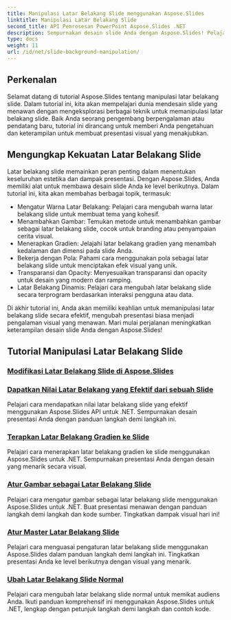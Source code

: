 ```yaml
---
title: Manipulasi Latar Belakang Slide menggunakan Aspose.Slides
linktitle: Manipulasi Latar Belakang Slide
second_title: API Pemrosesan PowerPoint Aspose.Slides .NET
description: Sempurnakan desain slide Anda dengan Aspose.Slides! Pelajari cara memanipulasi latar belakang slide dalam tutorial komprehensif ini. Petunjuk langkah demi langkah dan contoh kode disediakan.
type: docs
weight: 11
url: /id/net/slide-background-manipulation/
---
```


## Perkenalan

Selamat datang di tutorial Aspose.Slides tentang manipulasi latar belakang slide. Dalam tutorial ini, kita akan mempelajari dunia mendesain slide yang menawan dengan mengeksplorasi berbagai teknik untuk memanipulasi latar belakang slide. Baik Anda seorang pengembang berpengalaman atau pendatang baru, tutorial ini dirancang untuk memberi Anda pengetahuan dan keterampilan untuk membuat presentasi visual yang menakjubkan.

## Mengungkap Kekuatan Latar Belakang Slide

Latar belakang slide memainkan peran penting dalam menentukan keseluruhan estetika dan dampak presentasi. Dengan Aspose.Slides, Anda memiliki alat untuk membawa desain slide Anda ke level berikutnya. Dalam tutorial ini, kita akan membahas berbagai topik, termasuk:

- Mengatur Warna Latar Belakang: Pelajari cara mengubah warna latar belakang slide untuk membuat tema yang kohesif.
- Menambahkan Gambar: Temukan metode untuk menambahkan gambar sebagai latar belakang slide, cocok untuk branding atau penyampaian cerita visual.
- Menerapkan Gradien: Jelajahi latar belakang gradien yang menambah kedalaman dan dimensi pada slide Anda.
- Bekerja dengan Pola: Pahami cara menggunakan pola sebagai latar belakang slide untuk menciptakan efek visual yang unik.
- Transparansi dan Opacity: Menyesuaikan transparansi dan opacity untuk desain yang modern dan ramping.
- Latar Belakang Dinamis: Pelajari cara mengubah latar belakang slide secara terprogram berdasarkan interaksi pengguna atau data.

Di akhir tutorial ini, Anda akan memiliki keahlian untuk memanipulasi latar belakang slide secara efektif, mengubah presentasi biasa menjadi pengalaman visual yang menawan. Mari mulai perjalanan meningkatkan keterampilan desain slide Anda dengan Aspose.Slides!

## Tutorial Manipulasi Latar Belakang Slide
### [Modifikasi Latar Belakang Slide di Aspose.Slides](./slide-background-modification/)
### [Dapatkan Nilai Latar Belakang yang Efektif dari sebuah Slide](./get-background-effective-values/)
Pelajari cara mendapatkan nilai latar belakang slide yang efektif menggunakan Aspose.Slides API untuk .NET. Sempurnakan desain presentasi Anda dengan panduan langkah demi langkah ini.
### [Terapkan Latar Belakang Gradien ke Slide](./apply-gradient-background/)
Pelajari cara menerapkan latar belakang gradien ke slide menggunakan Aspose.Slides untuk .NET. Sempurnakan presentasi Anda dengan desain yang menarik secara visual.
### [Atur Gambar sebagai Latar Belakang Slide](./set-image-as-background/)
Pelajari cara mengatur gambar sebagai latar belakang slide menggunakan Aspose.Slides untuk .NET. Buat presentasi menawan dengan panduan langkah demi langkah dan kode sumber. Tingkatkan dampak visual hari ini!
### [Atur Master Latar Belakang Slide](./set-slide-background-master/)
Pelajari cara menguasai pengaturan latar belakang slide menggunakan Aspose.Slides dalam panduan langkah demi langkah ini. Tingkatkan presentasi Anda ke level berikutnya dengan visual yang menarik.
### [Ubah Latar Belakang Slide Normal](./change-slide-background-normal/)
Pelajari cara mengubah latar belakang slide normal untuk memikat audiens Anda. Ikuti panduan komprehensif ini menggunakan Aspose.Slides untuk .NET, lengkap dengan petunjuk langkah demi langkah dan contoh kode.